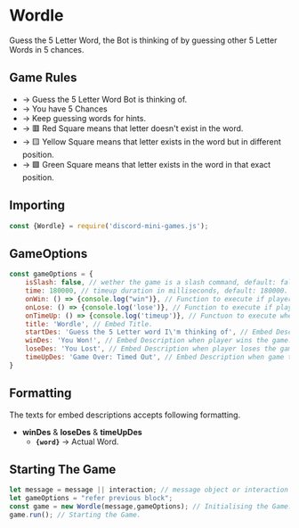 # Wordle 
Guess the 5 Letter Word, the Bot is thinking of by guessing other 5 Letter Words in 5 chances.

## Game Rules
- -> Guess the 5 Letter Word Bot is thinking of.
- -> You have 5 Chances
- -> Keep guessing words for hints.
- -> 🟥 Red Square means that letter doesn't exist in the word.
- -> 🟨 Yellow Square means that letter exists in the word but in different position.
- -> 🟩 Green Square means that letter exists in the word in that exact position.

## Importing
```js
const {Wordle} = require('discord-mini-games.js');
```

## GameOptions
```js
const gameOptions = {
    isSlash: false, // wether the game is a slash command, default: false.
    time: 180000, // timeup duration in milliseconds, default: 180000.
    onWin: () => {console.log("win")}, // Function to execute if player wins the game.
    onLose: () => {console.log('lose')}, // Function to execute if player loses the game.
    onTimeUp: () => {console.log('timeup')}, // Functuon to execute when game times out.
    title: 'Wordle', // Embed Title.
    startDes: 'Guess the 5 Letter word I\'m thinking of', // Embed Description when game starts
    winDes: 'You Won!', // Embed Description when player wins the game.
    loseDes: 'You Lost', // Embed Description when player loses the game.
    timeUpDes: 'Game Over: Timed Out', // Embed Description when game times out.
}
```
## Formatting
The texts for embed descriptions accepts following formatting.
- **winDes** & **loseDes** & **timeUpDes**
  - **`{word}`** -> Actual Word.

## Starting The Game
```js
let message = message || interaction; // message object or interaction object
let gameOptions = "refer previous block";
const game = new Wordle(message,gameOptions); // Initialising the Game.
game.run(); // Starting the Game.
```
